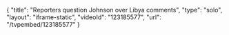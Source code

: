{
    "title": "Reporters question Johnson over Libya comments",
    "type": "solo",
    "layout": "iframe-static",
    "videoId": "123185577",
    "url": "\/tvpembed\/123185577"
}